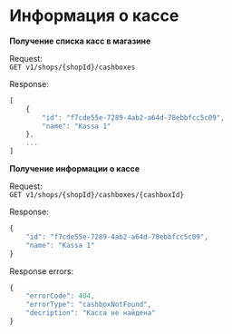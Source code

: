 Информация о кассе
==================

**Получение списка касс в магазине**

Request:  
`GET v1/shops/{shopId}/cashboxes`

Response:
```javascript
[
    {
        "id": "f7cde55e-7289-4ab2-a64d-78ebbfcc5c09",
        "name": "Kassa 1"
    },
    ...
]
```

**Получение информации о кассе**

Request:  
`GET v1/shops/{shopId}/cashboxes/{cashboxId}`

Response:
```javascript
{
    "id": "f7cde55e-7289-4ab2-a64d-78ebbfcc5c09",
    "name": "Kassa 1"
}
```

Response errors:
```javascript
{
    "errorCode": 404,
    "errorType": "cashboxNotFound",
    "decription": "Касса не найдена"
}
```